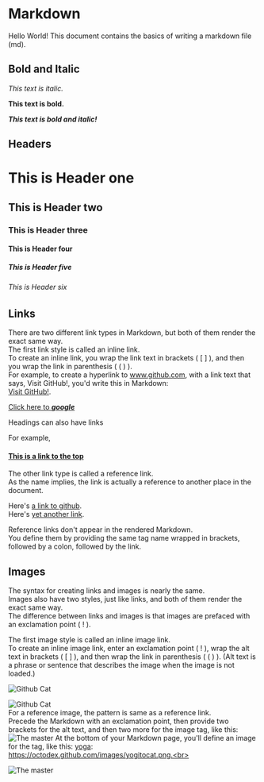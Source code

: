 # Markdown

Hello World!
This document contains the basics of writing a markdown file (md).

## Bold and Italic

_This text is italic._
<!-- Note that empty lines doesn't matter (do not affect the preview) in markdown. -->


**This text is bold.**

**_This text is bold and italic!_**

## Headers

# This is Header one
## This is Header two
### This is Header three
#### This is Header four
##### This is Header five
###### This is Header six
<!-- In general, headers one and six should be used sparingly. -->

## Links

There are two different link types in Markdown, but both of them render the exact same way. <br>
The first link style is called an inline link. <br>
To create an inline link, you wrap the link text in brackets ( [ ] ), and then you wrap the link in parenthesis ( ( ) ). <br>
For example, to create a hyperlink to www.github.com, with a link text that says, Visit GitHub!, you'd write this in Markdown: <br>
[Visit GitHub!](www.github.com).

[Click here to _**google**_](www.google.com)

Headings can also have links

For example,

#### [This is a link to the top](#Markdown)

The other link type is called a reference link. <br>
As the name implies, the link is actually a reference to another place in the document. <br>

Here's [a link to github][github].<br>
Here's [yet another link][google].

[github]: https://www.github.com
[google]: https://www.google.com

Reference links don't appear in the rendered Markdown. <br>
You define them by providing the same tag name wrapped in brackets, followed by a colon, followed by the link.

## Images

The syntax for creating links and images is nearly the same.<br>
Images also have two styles, just like links, and both of them render the exact same way. <br>
The difference between links and images is that images are prefaced with an exclamation point ( ! ).

The first image style is called an inline image link.<br>
To create an inline image link, enter an exclamation point ( ! ), wrap the alt text in brackets ( [ ] ), and then wrap the link in parenthesis ( ( ) ). (Alt text is a phrase or sentence that describes the image when the image is not loaded.)

![Github Cat](https://octodex.github.com/images/Fintechtocat.png)

<!-- The below image url is invalid, so the alt(alternative) text is displayed -->
![Github Cat](https://octodex.github.com/images/Fintechtocat123.png)
<br>
For a reference image, the pattern is same as a reference link.<br>
Precede the Markdown with an exclamation point, then provide two brackets for the alt text, and then two more for the image tag, like this: ![The master][yoga] At the bottom of your Markdown page, you'll define an image for the tag, like this: [yoga]: https://octodex.github.com/images/yogitocat.png.<br>

![The master][yoga]

[yoga]: https://octodex.github.com/images/yogitocat.png